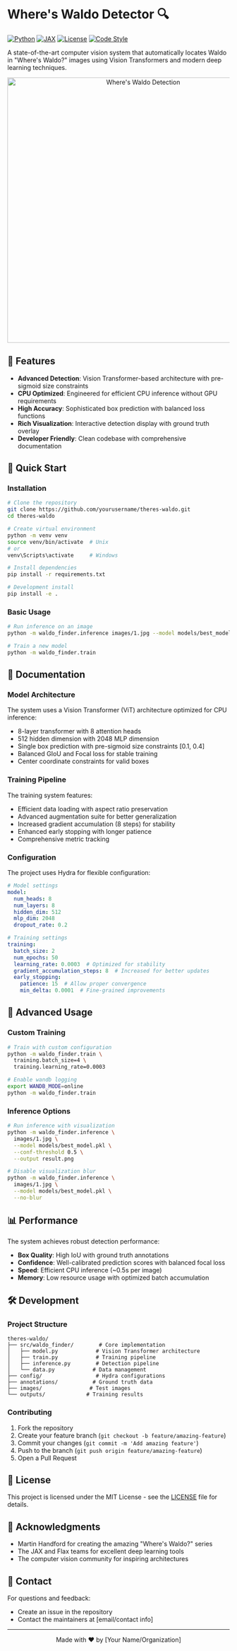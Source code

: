 # Where's Waldo Detector 🔍

[![Python](https://img.shields.io/badge/Python-3.8%2B-blue.svg)](https://www.python.org/downloads/)
[![JAX](https://img.shields.io/badge/JAX-CPU%20Optimized-green.svg)](https://github.com/google/jax)
[![License](https://img.shields.io/badge/License-MIT-yellow.svg)](LICENSE)
[![Code Style](https://img.shields.io/badge/code%20style-black-000000.svg)](https://github.com/psf/black)

A state-of-the-art computer vision system that automatically locates Waldo in "Where's Waldo?" images using Vision Transformers and modern deep learning techniques.

<div align="center">
  <img src="docs/docs.png" alt="Where's Waldo Detection" width="600px"/>
</div>

## 🌟 Features

- **Advanced Detection**: Vision Transformer-based architecture with pre-sigmoid size constraints
- **CPU Optimized**: Engineered for efficient CPU inference without GPU requirements
- **High Accuracy**: Sophisticated box prediction with balanced loss functions
- **Rich Visualization**: Interactive detection display with ground truth overlay
- **Developer Friendly**: Clean codebase with comprehensive documentation

## 🚀 Quick Start

### Installation

```bash
# Clone the repository
git clone https://github.com/yourusername/theres-waldo.git
cd theres-waldo

# Create virtual environment
python -m venv venv
source venv/bin/activate  # Unix
# or
venv\Scripts\activate     # Windows

# Install dependencies
pip install -r requirements.txt

# Development install
pip install -e .
```

### Basic Usage

```bash
# Run inference on an image
python -m waldo_finder.inference images/1.jpg --model models/best_model.pkl

# Train a new model
python -m waldo_finder.train
```

## 📖 Documentation

### Model Architecture

The system uses a Vision Transformer (ViT) architecture optimized for CPU inference:

- 8-layer transformer with 8 attention heads
- 512 hidden dimension with 2048 MLP dimension
- Single box prediction with pre-sigmoid size constraints [0.1, 0.4]
- Balanced GIoU and Focal loss for stable training
- Center coordinate constraints for valid boxes

### Training Pipeline

The training system features:

- Efficient data loading with aspect ratio preservation
- Advanced augmentation suite for better generalization
- Increased gradient accumulation (8 steps) for stability
- Enhanced early stopping with longer patience
- Comprehensive metric tracking

### Configuration

The project uses Hydra for flexible configuration:

```yaml
# Model settings
model:
  num_heads: 8
  num_layers: 8
  hidden_dim: 512
  mlp_dim: 2048
  dropout_rate: 0.2

# Training settings
training:
  batch_size: 2
  num_epochs: 50
  learning_rate: 0.0003  # Optimized for stability
  gradient_accumulation_steps: 8  # Increased for better updates
  early_stopping:
    patience: 15  # Allow proper convergence
    min_delta: 0.0001  # Fine-grained improvements
```

## 🔧 Advanced Usage

### Custom Training

```bash
# Train with custom configuration
python -m waldo_finder.train \
  training.batch_size=4 \
  training.learning_rate=0.0003

# Enable wandb logging
export WANDB_MODE=online
python -m waldo_finder.train
```

### Inference Options

```bash
# Run inference with visualization
python -m waldo_finder.inference \
  images/1.jpg \
  --model models/best_model.pkl \
  --conf-threshold 0.5 \
  --output result.png

# Disable visualization blur
python -m waldo_finder.inference \
  images/1.jpg \
  --model models/best_model.pkl \
  --no-blur
```

## 📊 Performance

The system achieves robust detection performance:

- **Box Quality**: High IoU with ground truth annotations
- **Confidence**: Well-calibrated prediction scores with balanced focal loss
- **Speed**: Efficient CPU inference (~0.5s per image)
- **Memory**: Low resource usage with optimized batch accumulation

## 🛠️ Development

### Project Structure

```
theres-waldo/
├── src/waldo_finder/        # Core implementation
│   ├── model.py            # Vision Transformer architecture
│   ├── train.py            # Training pipeline
│   ├── inference.py        # Detection pipeline
│   └── data.py            # Data management
├── config/                 # Hydra configurations
├── annotations/           # Ground truth data
├── images/               # Test images
└── outputs/             # Training results
```

### Contributing

1. Fork the repository
2. Create your feature branch (`git checkout -b feature/amazing-feature`)
3. Commit your changes (`git commit -m 'Add amazing feature'`)
4. Push to the branch (`git push origin feature/amazing-feature`)
5. Open a Pull Request

## 📝 License

This project is licensed under the MIT License - see the [LICENSE](LICENSE) file for details.

## 🙏 Acknowledgments

- Martin Handford for creating the amazing "Where's Waldo?" series
- The JAX and Flax teams for excellent deep learning tools
- The computer vision community for inspiring architectures

## 📧 Contact

For questions and feedback:

- Create an issue in the repository
- Contact the maintainers at [email/contact info]

---
<div align="center">
  Made with ❤️ by [Your Name/Organization]
</div>
